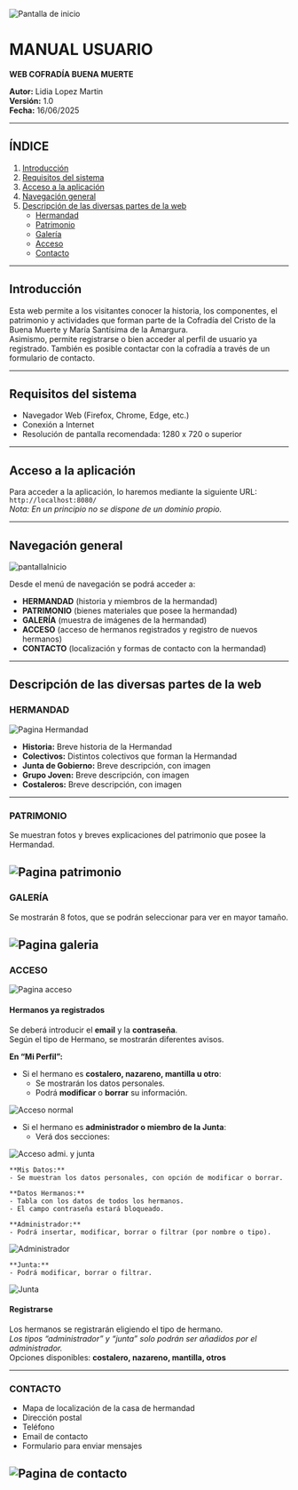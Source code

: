 ![Pantalla de inicio](./src/assets/img/manualUsu/portada.jpg)
# MANUAL USUARIO  
**WEB COFRADÍA BUENA MUERTE**  

**Autor:** Lidia Lopez Martin  
**Versión:** 1.0  
**Fecha:** 16/06/2025  

---

## ÍNDICE

1. [Introducción](#introducción)  
2. [Requisitos del sistema](#requisitos-del-sistema)  
3. [Acceso a la aplicación](#acceso-a-la-aplicación)  
4. [Navegación general](#navegación-general)  
5. [Descripción de las diversas partes de la web](#descripción-de-las-diversas-partes-de-la-web)  
   - [Hermandad](#hermandad)  
   - [Patrimonio](#patrimonio)  
   - [Galería](#galería)  
   - [Acceso](#acceso)  
   - [Contacto](#contacto)  

---

## Introducción

Esta web permite a los visitantes conocer la historia, los componentes, el patrimonio y actividades que forman parte de la Cofradía del Cristo de la Buena Muerte y María Santísima de la Amargura.  
Asimismo, permite registrarse o bien acceder al perfil de usuario ya registrado. También es posible contactar con la cofradía a través de un formulario de contacto.

---

## Requisitos del sistema

- Navegador Web (Firefox, Chrome, Edge, etc.)  
- Conexión a Internet  
- Resolución de pantalla recomendada: 1280 x 720 o superior  

---

## Acceso a la aplicación

Para acceder a la aplicación, lo haremos mediante la siguiente URL:  
`http://localhost:8080/`  
*Nota: En un principio no se dispone de un dominio propio.*

---

## Navegación general

![pantallaInicio](./src/assets/img/manualUsu/nav.png)

Desde el menú de navegación se podrá acceder a:

- **HERMANDAD** (historia y miembros de la hermandad)  
- **PATRIMONIO** (bienes materiales que posee la hermandad)  
- **GALERÍA** (muestra de imágenes de la hermandad)  
- **ACCESO** (acceso de hermanos registrados y registro de nuevos hermanos)  
- **CONTACTO** (localización y formas de contacto con la hermandad)

---

## Descripción de las diversas partes de la web

### HERMANDAD

![Pagina Hermandad](./src/assets/img/manualUsu/hermandad.png)

- **Historia:** Breve historia de la Hermandad  
- **Colectivos:** Distintos colectivos que forman la Hermandad  
- **Junta de Gobierno:** Breve descripción, con imagen  
- **Grupo Joven:** Breve descripción, con imagen  
- **Costaleros:** Breve descripción, con imagen  

---

### PATRIMONIO

Se muestran fotos y breves explicaciones del patrimonio que posee la Hermandad.

![Pagina patrimonio](./src/assets/img/manualUsu/patrimonio.PNG)
---

### GALERÍA

Se mostrarán 8 fotos, que se podrán seleccionar para ver en mayor tamaño.

![Pagina galeria](./src/assets/img/manualUsu/galeria.PNG)
---

### ACCESO

![Pagina acceso](./src/assets/img/manualUsu/acceso.PNG)

#### Hermanos ya registrados

Se deberá introducir el **email** y la **contraseña**.  
Según el tipo de Hermano, se mostrarán diferentes avisos.

**En “Mi Perfil”:**

- Si el hermano es **costalero, nazareno, mantilla u otro**:  
  - Se mostrarán los datos personales.  
  - Podrá **modificar** o **borrar** su información.

![Acceso normal](./src/assets/img/manualUsu/miPerfil.PNG)

- Si el hermano es **administrador o miembro de la Junta**:  
  - Verá dos secciones:

![Acceso admi. y junta](./src/assets/img/manualUsu/miPerfil1.PNG)

    **Mis Datos:**  
    - Se muestran los datos personales, con opción de modificar o borrar.  

    **Datos Hermanos:**  
    - Tabla con los datos de todos los hermanos.  
    - El campo contraseña estará bloqueado.

    **Administrador:**  
    - Podrá insertar, modificar, borrar o filtrar (por nombre o tipo).  

![Administrador](./src/assets/img/manualUsu/administrador.PNG)

    **Junta:**  
    - Podrá modificar, borrar o filtrar.

![Junta](./src/assets/img/manualUsu/junta.PNG)

#### Registrarse

Los hermanos se registrarán eligiendo el tipo de hermano.  
*Los tipos “administrador” y “junta” solo podrán ser añadidos por el administrador.*  
Opciones disponibles: **costalero, nazareno, mantilla, otros**

---

### CONTACTO

- Mapa de localización de la casa de hermandad  
- Dirección postal  
- Teléfono  
- Email de contacto  
- Formulario para enviar mensajes  

![Pagina de contacto](./src/assets/img/manualUsu/contacto.PNG)
---